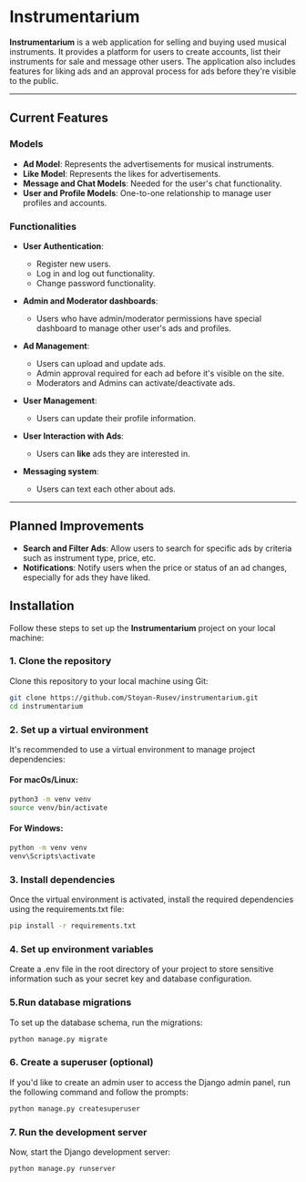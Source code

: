 # Instrumentarium

**Instrumentarium** is a web application for selling and buying used musical instruments. It provides a platform for users to create accounts, list their instruments for sale and message other users. The application also includes features for liking ads and an approval process for ads before they're visible to the public.

---

## Current Features

### Models
- **Ad Model**: Represents the advertisements for musical instruments.
- **Like Model**: Represents the likes for advertisements.
- **Message and Chat Models**: Needed for the user's chat functionality.
- **User and Profile Models**: One-to-one relationship to manage user profiles and accounts.

### Functionalities
- **User Authentication**:
  - Register new users.
  - Log in and log out functionality.
  - Change password functionality.

- **Admin and Moderator dashboards**:
  - Users who have admin/moderator permissions have special dashboard to manage other user's ads and profiles.
  
- **Ad Management**:
  - Users can upload and update ads.
  - Admin approval required for each ad before it's visible on the site.
  - Moderators and Admins can activate/deactivate ads.

- **User Management**:
  - Users can update their profile information.

- **User Interaction with Ads**:
  - Users can **like** ads they are interested in.

- **Messaging system**:
  - Users can text each other about ads.

---

## Planned Improvements
- **Search and Filter Ads**: Allow users to search for specific ads by criteria such as instrument type, price, etc.
- **Notifications**: Notify users when the price or status of an ad changes, especially for ads they have liked.


## Installation
Follow these steps to set up the **Instrumentarium** project on your local machine:

### 1. Clone the repository
Clone this repository to your local machine using Git:

```bash
git clone https://github.com/Stoyan-Rusev/instrumentarium.git
cd instrumentarium
```

### 2. Set up a virtual environment
It's recommended to use a virtual environment to manage project dependencies:

#### For macOs/Linux:
```bash
python3 -m venv venv
source venv/bin/activate
```

#### For Windows:
```bash
python -m venv venv
venv\Scripts\activate
```

### 3. Install dependencies
Once the virtual environment is activated, install the required dependencies using the requirements.txt file:

```bash
pip install -r requirements.txt
```

### 4. Set up environment variables
Create a .env file in the root directory of your project to store sensitive information such as your secret key and database configuration.

### 5.Run database migrations
To set up the database schema, run the migrations:

```bash
python manage.py migrate
```

### 6. Create a superuser (optional)
If you'd like to create an admin user to access the Django admin panel, run the following command and follow the prompts:

```bash
python manage.py createsuperuser
```

### 7. Run the development server
Now, start the Django development server:

```bash
python manage.py runserver
```
